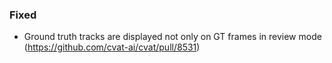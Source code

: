 ### Fixed

- Ground truth tracks are displayed not only on GT frames in review mode
  (<https://github.com/cvat-ai/cvat/pull/8531>)

